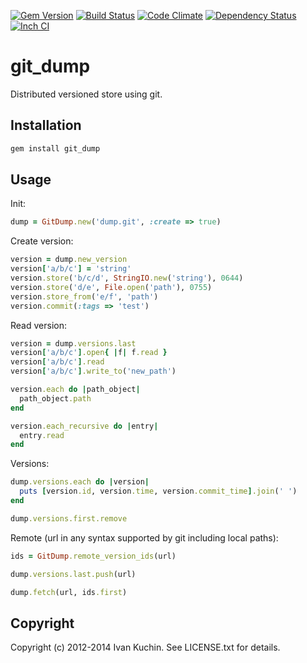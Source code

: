 [![Gem Version](https://img.shields.io/gem/v/git_dump.svg?style=flat)](https://rubygems.org/gems/git_dump)
[![Build Status](https://img.shields.io/travis/toy/git_dump/master.svg?style=flat)](https://travis-ci.org/toy/git_dump)
[![Code Climate](https://img.shields.io/codeclimate/github/toy/git_dump.svg?style=flat)](https://codeclimate.com/github/toy/git_dump)
[![Dependency Status](https://img.shields.io/gemnasium/toy/git_dump.svg?style=flat)](https://gemnasium.com/toy/git_dump)
[![Inch CI](http://inch-ci.org/github/toy/git_dump.svg?branch=master&style=flat)](http://inch-ci.org/github/toy/git_dump)

# git_dump

Distributed versioned store using git.

## Installation

```sh
gem install git_dump
```

## Usage

Init:

```rb
dump = GitDump.new('dump.git', :create => true)
```

Create version:

```rb
version = dump.new_version
version['a/b/c'] = 'string'
version.store('b/c/d', StringIO.new('string'), 0644)
version.store('d/e', File.open('path'), 0755)
version.store_from('e/f', 'path')
version.commit(:tags => 'test')
```

Read version:

```rb
version = dump.versions.last
version['a/b/c'].open{ |f| f.read }
version['a/b/c'].read
version['a/b/c'].write_to('new_path')

version.each do |path_object|
  path_object.path
end

version.each_recursive do |entry|
  entry.read
end
```

Versions:

```rb
dump.versions.each do |version|
  puts [version.id, version.time, version.commit_time].join(' ')
end

dump.versions.first.remove
```

Remote (url in any syntax supported by git including local paths):

```rb
ids = GitDump.remote_version_ids(url)

dump.versions.last.push(url)

dump.fetch(url, ids.first)
```

## Copyright

Copyright (c) 2012-2014 Ivan Kuchin. See LICENSE.txt for details.
